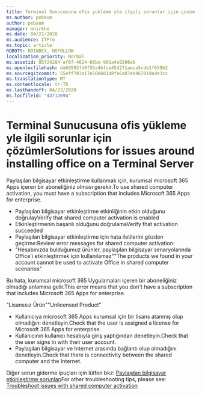 ```yaml
---
title: Terminal Sunucusuna ofis yükleme yle ilgili sorunlar için çözümler
ms.author: pebaum
author: pebaum
manager: mnirkhe
ms.date: 04/21/2020
ms.audience: ITPro
ms.topic: article
ROBOTS: NOINDEX, NOFOLLOW
localization_priority: Normal
ms.assetid: 85f24284-af6f-4624-b6be-901a4a9206eb
ms.openlocfilehash: da69592fd0f55a4bfce45d271aeca5cde1f659b2
ms.sourcegitcommit: 55eff703a17e500681d8fa6a87eb067019ade3cc
ms.translationtype: MT
ms.contentlocale: tr-TR
ms.lasthandoff: 04/22/2020
ms.locfileid: "43712694"
---
```

# <a name="solutions-for-issues-around-installing-office-on-a-terminal-server"></a><span data-ttu-id="ff4be-102">Terminal Sunucusuna ofis yükleme yle ilgili sorunlar için çözümler</span><span class="sxs-lookup"><span data-stu-id="ff4be-102">Solutions for issues around installing office on a Terminal Server</span></span>

<span data-ttu-id="ff4be-103">Paylaşılan bilgisayar etkinleştirme kullanmak için, kurumsal microsoft 365 Apps içeren bir aboneliğiniz olması gerekir.</span><span class="sxs-lookup"><span data-stu-id="ff4be-103">To use shared computer activation, you must have a subscription that includes Microsoft 365 Apps for enterprise.</span></span>
  
- <span data-ttu-id="ff4be-104">Paylaşılan bilgisayar etkinleştirme etkinliğinin etkin olduğunu doğrulay</span><span class="sxs-lookup"><span data-stu-id="ff4be-104">Verify that shared computer activation is enabled</span></span>
- <span data-ttu-id="ff4be-105">Etkinleştirmenin başarılı olduğunu doğrulama</span><span class="sxs-lookup"><span data-stu-id="ff4be-105">Verify that activation succeeded</span></span>
- <span data-ttu-id="ff4be-106">Paylaşılan bilgisayar etkinleştirme için hata iletilerini gözden geçirme:</span><span class="sxs-lookup"><span data-stu-id="ff4be-106">Review error messages for shared computer activation:</span></span>
- <span data-ttu-id="ff4be-107">"Hesabınızda bulduğumuz ürünler, paylaşılan bilgisayar senaryolarında Office'i etkinleştirmek için kullanılamaz"</span><span class="sxs-lookup"><span data-stu-id="ff4be-107">"The products we found in your account cannot be used to activate Office in shared computer scenarios"</span></span>
  
<span data-ttu-id="ff4be-108">Bu hata, kurumsal microsoft 365 Uygulamaları içeren bir aboneliğiniz olmadığı anlamına gelir.</span><span class="sxs-lookup"><span data-stu-id="ff4be-108">This error means that you don't have a subscription that includes Microsoft 365 Apps for enterprise.</span></span>

<span data-ttu-id="ff4be-109">"Lisanssız Ürün"</span><span class="sxs-lookup"><span data-stu-id="ff4be-109">"Unlicensed Product"</span></span>

- <span data-ttu-id="ff4be-110">Kullanıcıya microsoft 365 Apps kurumsal için bir lisans atanmış olup olmadığını denetleyin.</span><span class="sxs-lookup"><span data-stu-id="ff4be-110">Check that the user is assigned a license for Microsoft 365 Apps for enterprise.</span></span>
- <span data-ttu-id="ff4be-111">Kullanıcının kullanıcı hesabıyla giriş yaptığından denetleyin.</span><span class="sxs-lookup"><span data-stu-id="ff4be-111">Check that the user signs in with their user account.</span></span>
- <span data-ttu-id="ff4be-112">Paylaşılan bilgisayar ve Internet arasında bağlantı olup olmadığını denetleyin.</span><span class="sxs-lookup"><span data-stu-id="ff4be-112">Check that there is connectivity between the shared computer and the Internet.</span></span>

<span data-ttu-id="ff4be-113">Diğer sorun giderme ipuçları için lütfen bkz: [Paylaşılan bilgisayar etkinleştirme sorunları](https://docs.microsoft.com/DeployOffice/troubleshoot-issues-with-shared-computer-activation-for-office-365-proplus)</span><span class="sxs-lookup"><span data-stu-id="ff4be-113">For other troubleshooting tips, please see: [Troubleshoot issues with shared computer activation](https://docs.microsoft.com/DeployOffice/troubleshoot-issues-with-shared-computer-activation-for-office-365-proplus)</span></span>